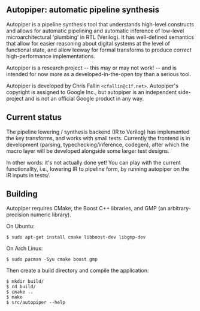 Autopiper: automatic pipeline synthesis
---------------------------------------

Autopiper is a pipeline synthesis tool that understands high-level constructs
and allows for automatic pipelining and automatic inference of low-level
microarchitectural 'plumbing' in RTL (Verilog). It has well-defined semantics
that allow for easier reasoning about digital systems at the level of
functional state, and allow leeway for formal transforms to produce *correct*
high-performance implementations.

Autopiper is a research project -- this may or may not work! -- and is intended
for now more as a developed-in-the-open toy than a serious tool.

Autopiper is developed by Chris Fallin `<cfallin@c1f.net>`. Autopiper's
copyright is assigned to Google Inc., but autopiper is an independent
side-project and is not an official Google product in any way.

Current status
--------------

The pipeline lowering / synthesis backend (IR to Verilog) has implemented the
key transforms, and works with small tests. Currently the frontend is in
development (parsing, typechecking/inference, codegen), after which the macro
layer will be developed alongside some larger test designs.

In other words: it's not actually done yet! You can play with the current
functionality, i.e., lowering IR to pipeline form, by running autopiper on the
IR inputs in tests/.

Building
--------

Autopiper requires CMake, the Boost C++ libraries, and GMP (an
arbitrary-precision numeric library).

On Ubuntu:

    $ sudo apt-get install cmake libboost-dev libgmp-dev

On Arch Linux:

    $ sudo pacman -Syu cmake boost gmp

Then create a build directory and compile the application:

    $ mkdir build/
    $ cd build/
    $ cmake ..
    $ make
    $ src/autopiper --help
